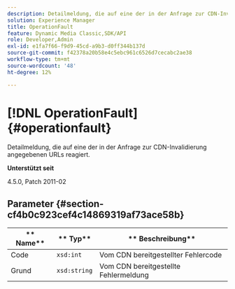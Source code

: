 ```yaml
---
description: Detailmeldung, die auf eine der in der Anfrage zur CDN-Invalidierung angegebenen URLs reagiert.
solution: Experience Manager
title: OperationFault
feature: Dynamic Media Classic,SDK/API
role: Developer,Admin
exl-id: e1fa7f66-f9d9-45cd-a9b3-d0ff344b137d
source-git-commit: f42378a20b58e4c5ebc961c6526d7cecabc2ae38
workflow-type: tm+mt
source-wordcount: '48'
ht-degree: 12%

---
```


# [!DNL OperationFault]{#operationfault}

Detailmeldung, die auf eine der in der Anfrage zur CDN-Invalidierung angegebenen URLs reagiert.

**Unterstützt seit**

4.5.0, Patch 2011-02

## Parameter {#section-cf4b0c923cef4c14869319af73ace58b}

| ** Name** | ** Typ** | ** Beschreibung** |
|---|---|---|
| Code | `xsd:int` | Vom CDN bereitgestellter Fehlercode |
| Grund | `xsd:string` | Vom CDN bereitgestellte Fehlermeldung |
